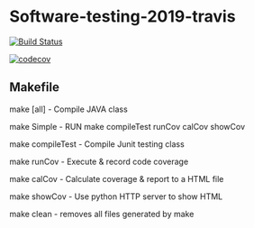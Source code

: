 # Software-testing-2019-travis
[![Build Status](https://travis-ci.org/RayChaung/Software-testing-2019-travis.svg?branch=master)](https://travis-ci.org/RayChaung/Software-testing-2019-travis)

[![codecov](https://codecov.io/gh/RayChaung/Software-testing-2019-travis/branch/master/graph/badge.svg)](https://codecov.io/gh/RayChaung/Software-testing-2019-travis)


## Makefile
make [all]		- Compile JAVA class

make Simple		- RUN make compileTest runCov calCov showCov

make compileTest	- Compile Junit testing class

make runCov		- Execute & record code coverage

make calCov		- Calculate coverage & report to a HTML file

make showCov		- Use python HTTP server to show HTML

make clean		- removes all files generated by make
